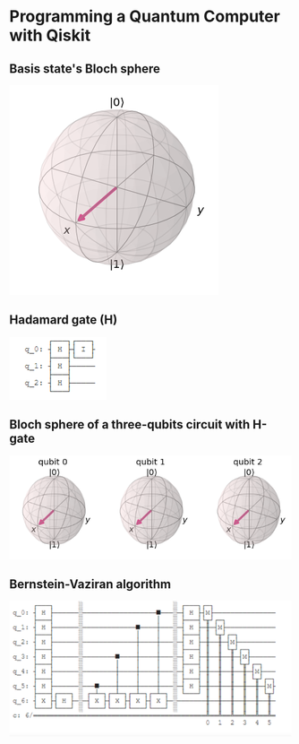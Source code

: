 # Programming a Quantum Computer with Qiskit

## Basis state's Bloch sphere
![bloch sphere](img/bloch-sphere_spin-state.png)

## Hadamard gate (H)
![QC Identity Gate](img/identity-gate_qc.png)

## Bloch sphere of a three-qubits circuit with H-gate
![ 3 quibits circuit statevector](img/statevector-three-qc-circuit-w-hgate.png)

## Bernstein-Vaziran algorithm
![QC Identity Gate](img/Bernstein-Vazirani.png)
